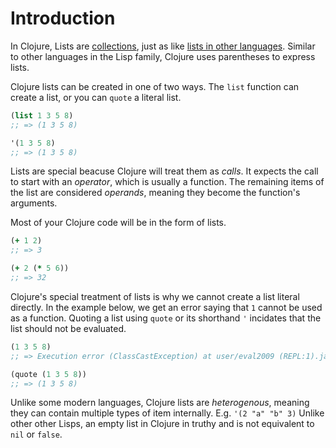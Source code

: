 # Introduction

In Clojure, Lists are [collections][type-collection], just as like [lists in other languages][type-list]. Similar to other languages in the Lisp family, Clojure uses parentheses to express lists.

Clojure lists can be created in one of two ways. The `list` function can create a list, or you can `quote` a literal list. 

``` clojure
(list 1 3 5 8)
;; => (1 3 5 8)

'(1 3 5 8)
;; => (1 3 5 8)
```

Lists are special beacuse Clojure will treat them as _calls_. It expects the call to start with an _operator_, which is usually a function. The remaining items of the list are considered _operands_, meaning they become the function's arguments.

Most of your Clojure code will be in the form of lists.

``` clojure
(+ 1 2)
;; => 3

(+ 2 (* 5 6))
;; => 32
```

Clojure's special treatment of lists is why we cannot create a list literal directly. In the example below, we get an error saying that `1` cannot be used as a function. Quoting a list using `quote` or its shorthand `'` incidates that the list should not be evaluated. 

``` clojure
(1 3 5 8)
;; => Execution error (ClassCastException) at user/eval2009 (REPL:1).java.lang.Long cannot be cast to clojure.lang.IFn

(quote (1 3 5 8))
;; => (1 3 5 8)
```

Unlike some modern languages, Clojure lists are _heterogenous_, meaning they can contain multiple types of item internally. E.g. `'(2 "a" "b" 3)`
Unlike other other Lisps, an empty list in Clojure in truthy and is not equivalent to `nil` or `false`.

[type-list]: ../../../../../../reference/types/list.md
[type-collection]: ../../../../../../reference/types/collection.md
